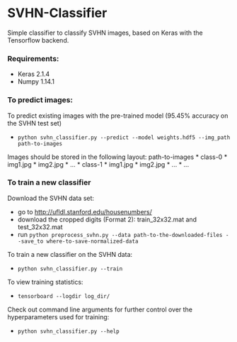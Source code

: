 # SVHN-Classifier
Simple classifier to classify SVHN images, based on Keras with the Tensorflow backend.

### Requirements:
* Keras 2.1.4
* Numpy 1.14.1

### To predict images:
To predict existing images with the pre-trained model (95.45% accuracy on the SVHN test set)
* `python svhn_classifier.py --predict --model weights.hdf5 --img_path path-to-images`

Images should be stored in the following layout:
path-to-images
    * class-0
        * img1.jpg
        * img2.jpg
        * ...
    * class-1
        * img1.jpg
        * img2.jpg
        * ...
    * ...


### To train a new classifier
Download the SVHN data set:
* go to http://ufldl.stanford.edu/housenumbers/
* download the cropped digits (Format 2): train_32x32.mat and test_32x32.mat
* run `python preprocess_svhn.py --data path-to-the-downloaded-files --save_to where-to-save-normalized-data`

To train a new classifier on the SVHN data:
* `python svhn_classifier.py --train`

To view training statistics:
* `tensorboard --logdir log_dir/`

Check out command line arguments for further control over the hyperparameters used for training:
* `python svhn_classifier.py --help`


